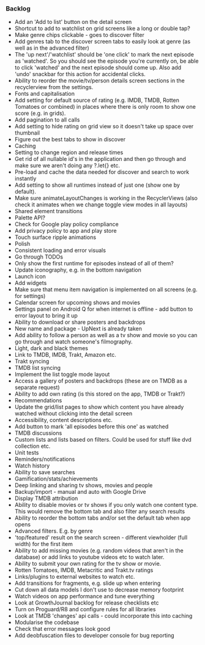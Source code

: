 ### Backlog

- Add an 'Add to list' button on the detail screen
- Shortcut to add to watchlist on grid screens like a long or double tap?
- Make genre chips clickable - goes to discover filter
- Add genres tab to the discover screen tabs to easily look at genre (as well as in the advanced filter)
- The 'up next'/'watchlist' should be 'one click' to mark the next episode as 'watched'. So you should see the episode you're currently on, be able to click 'watched' and the next episode should come up. Also add 'undo' snackbar for this action for accidental clicks.
- Ability to reorder the movie/tv/person details screen sections in the recyclerview from the settings.
- Fonts and capitalisation
- Add setting for default source of rating (e.g. IMDB, TMDB, Rotten Tomatoes or combined) in places where there is only room to show one score (e.g. in grids).
- Add pagination to all calls
- Add setting to hide rating on grid view so it doesn't take up space over thumbnail
- Figure out the best tabs to show in discover
- Caching
- Setting to change region and release times
- Get rid of all nullable id's in the application and then go through and make sure we aren't doing any ?.let{} etc.
- Pre-load and cache the data needed for discover and search to work instantly
- Add setting to show all runtimes instead of just one (show one by default).
- Make sure animateLayoutChanges is working in the RecyclerViews (also check it animates when we change toggle view modes in all layouts)
- Shared element transitions
- Palette API?
- Check for Google play policy compliance
- Add privacy policy to app and play store
- Touch surface ripple animations
- Polish
- Consistent loading and error visuals
- Go through TODOs
- Only show the first runtime for episodes instead of all of them?
- Update iconography, e.g. in the bottom navigation
- Launch icon
- Add widgets
- Make sure that menu item navigation is implemented on all screens (e.g. for settings)
- Calendar screen for upcoming shows and movies
- Settings panel on Android Q for when internet is offline - add button to error layout to bring it up
- Ability to download or share posters and backdrops
- New name and package - UpNext is already taken
- Add ability to follow a person as well as a tv show and movie so you can go through and watch someone's filmography.
- Light, dark and black themes
- Link to TMDB, IMDB, Trakt, Amazon etc.
- Trakt syncing
- TMDB list syncing
- Implement the list toggle mode layout
- Access a gallery of posters and backdrops (these are on TMDB as a separate request)
- Ability to add own rating (is this stored on the app, TMDB or Trakt?)
- Recommendations
- Update the grid/list pages to show which content you have already watched without clicking into the detail screen
- Accessibility, content descriptions etc.
- Add button to mark 'all episodes before this one' as watched
- TMDB discussions
- Custom lists and lists based on filters. Could be used for stuff like dvd collection etc.
- Unit tests
- Reminders/notifications
- Watch history
- Ability to save searches
- Gamification/stats/achievements
- Deep linking and sharing tv shows, movies and people
- Backup/import - manual and auto with Google Drive
- Display TMDB attribution
- Ability to disable movies or tv shows if you only watch one content type. This would remove the bottom tab and also filter any search results
- Ability to reorder the bottom tabs and/or set the default tab when app opens
- Advanced filters. E.g. by genre
- 'top/featured' result on the search screen - different viewholder (full width) for the first item
- Ability to add missing movies (e.g. random videos that aren't in the database) or add links to youtube videos etc to watch later.
- Ability to submit your own rating for the tv show or movie.
- Rotten Tomatoes, IMDB, Metacritic and Trakt.tv ratings
- Links/plugins to external websites to watch etc.
- Add transitions for fragments, e.g. slide up when entering
- Cut down all data models I don't use to decrease memory footprint
- Watch videos on app performance and tune everything
- Look at GrowthJournal backlog for release checklists etc
- Turn on Proguard/R8 and configure rules for all libraries
- Look at TMDB 'changes' api calls - could incorporate this into caching
- Modularise the codebase
- Check that error messages look good
- Add deobfuscation files to developer console for bug reporting

